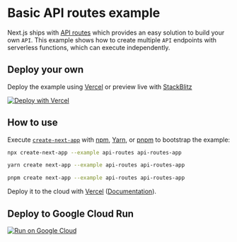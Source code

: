 # Basic API routes example

Next.js ships with [API routes](https://nextjs.org/docs/api-routes/introduction) which provides an easy solution to build your own `API`. This example shows how to create multiple `API` endpoints with serverless functions, which can execute independently.

## Deploy your own

Deploy the example using [Vercel](https://vercel.com?utm_source=github&utm_medium=readme&utm_campaign=next-example) or preview live with [StackBlitz](https://stackblitz.com/github/vercel/next.js/tree/canary/examples/api-routes)

[![Deploy with Vercel](https://vercel.com/button)](https://vercel.com/new/git/external?repository-url=https://github.com/vercel/next.js/tree/canary/examples/api-routes&project-name=api-routes&repository-name=api-routes)

## How to use

Execute [`create-next-app`](https://github.com/vercel/next.js/tree/canary/packages/create-next-app) with [npm](https://docs.npmjs.com/cli/init), [Yarn](https://yarnpkg.com/lang/en/docs/cli/create/), or [pnpm](https://pnpm.io) to bootstrap the example:

```bash
npx create-next-app --example api-routes api-routes-app
```

```bash
yarn create next-app --example api-routes api-routes-app
```

```bash
pnpm create next-app --example api-routes api-routes-app
```

Deploy it to the cloud with [Vercel](https://vercel.com/new?utm_source=github&utm_medium=readme&utm_campaign=next-example) ([Documentation](https://nextjs.org/docs/deployment)).

## Deploy to Google Cloud Run

[![Run on Google Cloud](https://deploy.cloud.run/button.svg)](https://deploy.cloud.run)